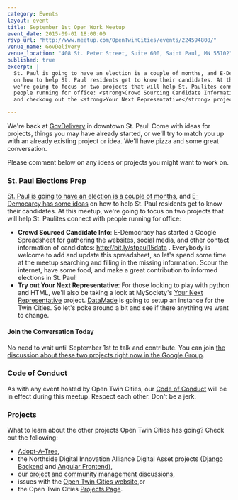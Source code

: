 ```yaml
---
category: Events
layout: event
title: September 1st Open Work Meetup
event_date: 2015-09-01 18:00:00
rsvp_url: "http://www.meetup.com/OpenTwinCities/events/224594808/"
venue_name: GovDelivery 
venue_location: "408 St. Peter Street, Suite 600, Saint Paul, MN 55102"
published: true 
excerpt: |
  St. Paul is going to have an election is a couple of months, and E-Democarcy has some ideas
  on how to help St. Paul residents get to know their candidates. At this meetup,
  we're going to focus on two projects that will help St. Paulites connect with 
  people running for office: <strong>Crowd Sourcing Candidate Information</strong>
  and checkoug out the <strong>Your Next Representative</strong> project.

---
```


We're back at [GovDelivery](http://www.govdelivery.com/) in downtown St. Paul! 
Come with ideas for projects, things you may have already started, or we'll try
to match you up with an already existing project or idea. We'll have pizza and 
some great conversation.

Please comment below on any ideas or projects you might want to work on.

### St. Paul Elections Prep

[St. Paul is going to have an election is a couple of months](https://en.wikipedia.org/wiki/Saint_Paul_City_Council_election,_2015), 
and [E-Democarcy has some ideas](http://forums.e-democracy.org/groups/stpaul-issues/elections)
on how to help St. Paul residents get to know their candidates. At this meetup,
we're going to focus on two projects that will help St. Paulites connect with 
people running for office:

- **Crowd Sourced Candidate Info**: E-Democracy has started a Google 
  Spreadsheet for gathering the websites, social media, and other contact 
  information of candidates: <http://bit.ly/stpaul15data> . Everybody is 
  welcome to add and update this spreadsheet, so let's spend some time at the
  meetup searching and filling in the missing information. Scour the internet,
  have some food, and make a great contribution to informed elections in
  St. Paul!
- **Try out Your Next Representative**: For those looking to play with python 
  and HTML, we'll also be taking a look at MySociety's [Your Next Representative](https://github.com/mysociety/yournextrepresentative) project.
  [DataMade](http://datamade.us/) is going to setup an instance for the Twin 
  Cities. So let's poke around a bit and see if there anything we want to 
  change.

#### Join the Conversation Today

No need to wait until September 1st to talk and contribute. You can join 
[the discussion about these two projects right now in the Google Group](https://groups.google.com/forum/#!topic/twin-cities-brigade/Bp0PTFzBmfA).

### Code of Conduct

As with any event hosted by Open Twin Cities, our [Code of Conduct](/about/code-of-conduct/) 
will be in effect during this meetup. Respect each other. Don't be a jerk.

### Projects

What to learn about the other projects Open Twin Cities has going? Check out 
the following:

- [Adopt-A-Tree](https://github.com/ballPointPenguin/adopt-a-tree),
- the Northside Digital Innovation Alliance Digital Asset projects 
  ([Django Backend](https://github.com/OpenTwinCities/ndia-django) and 
  [Angular Frontend](https://github.com/OpenTwinCities/ndia-angular)),
- our [project and community management discussions](http://bit.ly/manageOTC),
- issues with the [Open Twin Cities website](https://github.com/OpenTwinCities/opentwincities.github.com),or 
- the Open Twin Cities [Projects Page](/projects).
